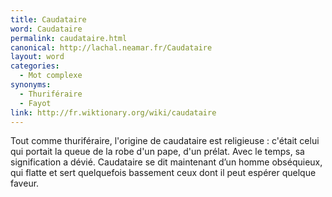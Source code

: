 ```yaml
---
title: Caudataire
word: Caudataire
permalink: caudataire.html
canonical: http://lachal.neamar.fr/Caudataire
layout: word
categories:
  - Mot complexe
synonyms:
  - Thuriféraire
  - Fayot
link: http://fr.wiktionary.org/wiki/caudataire
---
```


Tout comme thuriféraire, l'origine de caudataire est religieuse : c'était celui qui portait la queue de la robe d'un pape, d'un prélat. Avec le temps, sa signification a dévié. Caudataire se dit maintenant d’un homme obséquieux, qui flatte et sert quelquefois bassement ceux dont il peut espérer quelque faveur.

